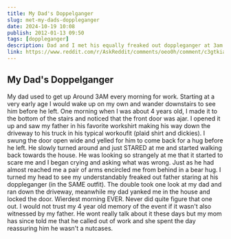 ```yaml
---
title: My Dad's Doppelganger
slug: met-my-dads-doppleganger
date: 2024-10-19 10:08
publish: 2012-01-13 09:50
tags: [doppleganger]
description: Dad and I met his equally freaked out doppleganger at 3am in our own driveway.
link: https://www.reddit.com/r/AskReddit/comments/oeo0h/comment/c3gtkia/
---
```


## My Dad's Doppelganger

My dad used to get up Around 3AM every morning for work. Starting at a very early age I would wake up on my own and wander downstairs to see him before he left. One morning when I was about 4 years old, I made it to the bottom of the stairs and noticed that the front door was ajar. I opened it up and saw my father in his favorite workshirt making his way down the driveway to his truck in his typical workoufit (plaid shirt and dickies). I swung the door open wide and yelled for him to come back for a hug before he left. He slowly turned around and just STARED at me and started walking back towards the house. He was looking so strangely at me that it started to scare me and I began crying and asking what was wrong. Just as he had almost reached me a pair of arms encircled me from behind in a bear hug. I turned my head to see my understandably freaked out father staring at his doppleganger (in the SAME outfit). The double took one look at my dad and ran down the driveway, meanwhile my dad yanked me in the house and locked the door. Wierdest morning EVER. Never did quite figure that one out. I would not trust my 4 year old memory of the event if it wasn't also witnessed by my father. He wont really talk about it these days but my mom has since told me that he called out of work and she spent the day reassuring him he wasn't a nutcases.
